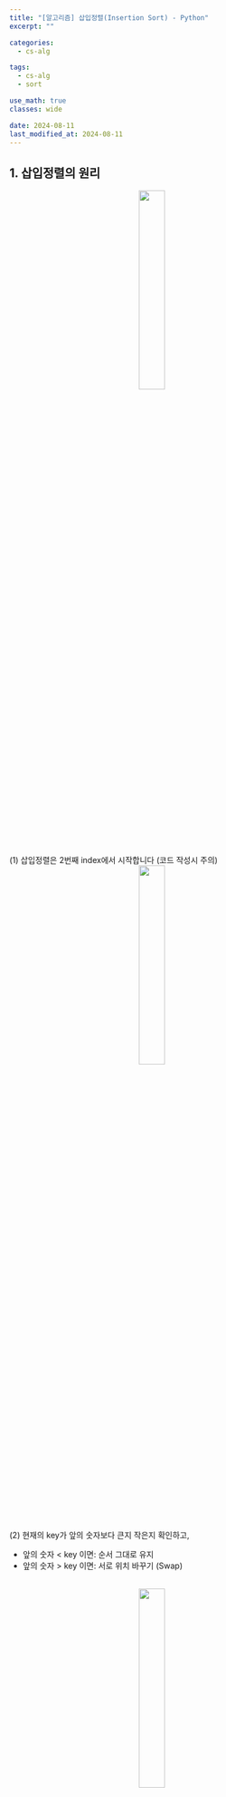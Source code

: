 ```yaml
---
title: "[알고리즘] 삽입정렬(Insertion Sort) - Python"
excerpt: ""

categories:
  - cs-alg

tags:
  - cs-alg
  - sort

use_math: true
classes: wide

date: 2024-08-11
last_modified_at: 2024-08-11
---
```


## 1. 삽입정렬의 원리

<center><img src='{{"/assets/img/2024-08-11-insertion_sort/img1.png" | relative_url}}' width="30%"></center>
(1) 삽입정렬은 2번째 index에서 시작합니다 (코드 작성시 주의)
<br>

<center><img src='{{"/assets/img/2024-08-11-insertion_sort/img2.png" | relative_url}}' width="30%"></center>
(2) 현재의 key가 앞의 숫자보다 큰지 작은지 확인하고,

* 앞의 숫자 < key 이면: 순서 그대로 유지
* 앞의 숫자 > key 이면: 서로 위치 바꾸기 (Swap)
<br>

<center><img src='{{"/assets/img/2024-08-11-insertion_sort/img3.png" | relative_url}}' width="30%"></center>
(3) 이후, key를 오른쪽으로 한 칸 옮기기
<br>

<center><img src='{{"/assets/img/2024-08-11-insertion_sort/img4.png" | relative_url}}' width="30%"></center>
(4) key인 4가 8보다 작으므로 swap
<br>

<center><img src='{{"/assets/img/2024-08-11-insertion_sort/img5.png" | relative_url}}' width="30%"></center>
(5) 작업이 끝났으니 다시 key 한 자리 옮기기
<br>

(6) 위 과정을 계속 반복하여 최종 정렬된 array 생성
<center><img src='{{"/assets/img/2024-08-11-insertion_sort/img6.png" | relative_url}}' width="30%"></center>
<center><img src='{{"/assets/img/2024-08-11-insertion_sort/img7.png" | relative_url}}' width="30%"></center>
<center><img src='{{"/assets/img/2024-08-11-insertion_sort/img8.png" | relative_url}}' width="30%"></center>
<center><img src='{{"/assets/img/2024-08-11-insertion_sort/img9.png" | relative_url}}' width="30%"></center>
<center><img src='{{"/assets/img/2024-08-11-insertion_sort/img10.png" | relative_url}}' width="30%"></center>
<center><img src='{{"/assets/img/2024-08-11-insertion_sort/img11.png" | relative_url}}' width="30%"></center>




## 2. 삽입정렬 Python 코드
<center><img src='{{"/assets/img/2024-08-11-insertion_sort/img12.png" | relative_url}}' width="60%"></center>
1. index "i"는 위 설명에서의 Key를 의미합니다. 또한, range를 1에서부터 시작하여 2번째 index부터 key로 설정될 수 있게 합니다.

2. key에서부터 왼쪽으로 대소비교를 하여 정렬을 할 수 있도록 inner loop를 설정해줍니다.

3. Key가 이전 원소보다 작으면,

4. Python의 swap코드 (a,b = b,a)를 이용하여 swap 진행





아래는 삽입정렬에 대한 Python 전체 코드와, 

Array가 오름차순 ascending[1, 2, 3, ... , 9999, 10000]일 때의 삽입 정렬
Array가 랜덤으로 섞여있을 때의 삽입 정렬
Array가 내림차순 descending[10000, 9999, 9998, ... , 2, 1] 일 때의 삽입 정렬
의 수행시간을 비교하는 코드입니다.


```python
# 1. Implement Insertion Sort  
import time
import random

def insertion_sort(list):
    for i in range(1, len(list)):
        for j in range(i, 0, -1):
            if list[j] < list[j-1]:
                list[j], list[j-1] = list[j-1], list[j]
            else:
                break

def insertion_sort_time(list):
    start_time = time.time()
    insertion_sort(list)
    end_time = time.time()
    return end_time - start_time


# a. Perform sorting in ascending order  on [1,2,3,4,5,6,........9999,10000] 
#    and compute the time for the execution.
list_a = list(range(1, 10001))
time_a = insertion_sort_time(list_a)
print("ascending order sorting time (sec):", time_a)

# b. Random shuffle the number [1,2,3,4,5,6,....9999,10000]  
#    and sort the array in ascending order, compute the time for the execution
list_b = list(range(1, 10001))
random.shuffle(list_b)
time_b = insertion_sort_time(list_b)
print("shuffled array sorting time (sec):", time_b)

# c. Perform sorting in descending order on [10000,9999,9998, ..... 3,2,1] 
#     and compute the time for the execution.  
list_c = list(range(10000, 0, -1))
time_c = insertion_sort_time(list_c)
print("descending order sorting time (sec):", time_c)



# Result
# ascending order sorting time (sec): 0.0020825862884521484
# shuffled array sorting time (sec): 2.6333789825439453
# descending order sorting time (sec): 5.20855188369751
```

Ascending인 경우 굉장히 빠른 속도로 정렬한 것을 볼 수 있고,

정렬된 방식에 따라 위와 같은 정렬 시간의 차이를 보이는 것을 알 수 있습니다.


## 3. 삽입정렬 시간복잡도/공간복잡도


### 시간복잡도:
- 위 정렬 시간 비교에서 나타났듯이, Best Case는 오름차순으로 정렬되어 있는 경우입니다.
- 오름차순의 경우 1 ~ n의 바깥의 for loop 하나만 통과하면 되므로 O(n)의 시간복잡도를 가지는 것을 알 수 있습니다.  
- Worst Case는 내림차순으로 정렬되어 있는 경우입니다.
- 내림차순의 경우 1 ~ n의 Outer loop와 1 ~ n의 Inner loop를 모두 통과해야 하므로 n × n = n^2, 즉 O(n^2)입니다.
- 따라서, Insertion Sort의 Time Complexity는 O(n^2)입니다.

### 공간복잡도:
- Insertion Sort는 정렬 수행 과정에서 추가적인 보조 공간(Auxiliary Space)를 필요로 하지 않습니다.
- 물론 Swap하는 과정에서 공간 한 자리가 필요하긴 하지만, 너무 작기 때문에 무시합니다.
- 따라서, Insertion Sort는 Auxiliary Space를 필요로하지 않는 In-place Sort입니다.





